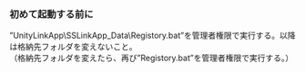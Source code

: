 ### 初めて起動する前に
”UnityLinkApp\SSLinkApp_Data\Registory.bat”を管理者権限で実行する。以降は格納先フォルダを変えないこと。  
（格納先フォルダを変えたら、再び”Registory.bat”を管理者権限で実行する。）